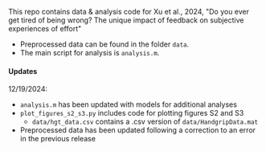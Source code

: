 This repo contains data & analysis code for Xu et al., 2024, "Do you ever get tired of being wrong? The unique impact of feedback on subjective experiences of effort"

* Preprocessed data can be found in the folder `data`.
* The main script for analysis is `analysis.m`. 

#### Updates

12/19/2024: 
- `analysis.m` has been updated with models for additional analyses
- `plot_figures_s2_s3.py` includes code for plotting figures S2 and S3
    - `data/hgt_data.csv` contains a .csv version of `data/HandgripData.mat`
- Preprocessed data has been updated following a correction to an error in the previous release